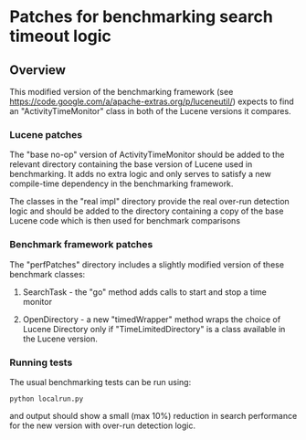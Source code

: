 # Patches for benchmarking search timeout logic


## Overview

This modified version of the benchmarking framework (see https://code.google.com/a/apache-extras.org/p/luceneutil/) 
expects to find an "ActivityTimeMonitor" class in both of the Lucene versions it compares.



### Lucene patches
The "base no-op" version of ActivityTimeMonitor should be added to the relevant directory containing the base version of Lucene used in benchmarking.
It adds no extra logic and only serves to satisfy a new compile-time dependency in the benchmarking framework.

The classes in the "real impl" directory provide the real over-run detection logic and should be
added to the directory containing a copy of the base Lucene code which is then used for benchmark comparisons

### Benchmark framework patches
The "perfPatches" directory includes a slightly modified version of these benchmark classes:

1) SearchTask - the "go" method adds calls to start and stop a time monitor

2) OpenDirectory - a new "timedWrapper" method wraps the choice of Lucene Directory only 
   if "TimeLimitedDirectory" is a class available in the Lucene version.
   
### Running tests
The usual benchmarking tests can be run using:

    python localrun.py
    
and output should show a small (max 10%) reduction in search performance for the new version with over-run detection logic.
